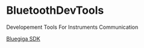 # BluetoothDevTools
Developement Tools For Instruments Communication

<a href="https://github.com/SylvacDev/BluetoothDevTools/tree/main/Windows-BLED112-dongle-SDK">Bluegiga SDK</a>
